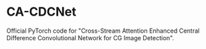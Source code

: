 # CA-CDCNet
Official PyTorch code for "Cross-Stream Attention Enhanced Central Difference Convolutional Network for CG Image Detection".